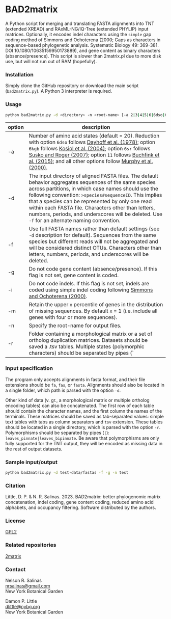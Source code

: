 # BAD2matrix

A Python script for merging and translating FASTA alignments into TNT (extended XREAD) and RAxML-NG/IQ-Tree (extended PHYLIP) input matrices. Optionally, it encodes indel characters using the `simple` gap coding method of Simmons and Ochoterena (2000; Gaps as characters in sequence-based phylogenetic analysis. Systematic Biology 49: 369-381. DOI 10.1080/10635159950173889), and gene content as binary characters (absence/presence). This script is slower than 2matrix.pl due to more disk use, but will not run out of RAM (hopefully).

### Installation

Simply clone the GitHub repository or download the main script (`bad2matrix.py`). A Python 3 interpreter is required.

### Usage

```bash
python bad2matrix.py -d <directory> -n <root-name> [-a 2|3|4|5|6|6dso|6kgb|6sr|8|10|11|12|15|18|20] [-f] [-g] [-i] [-m int] [-t <directory>]
```

| option | description |
| --- | --- |
-a | Number of amino acid states (default = 20). Reduction with option `6dso` follows [Dayhoff et al. (1978)](http://chagall.med.cornell.edu/BioinfoCourse/PDFs/Lecture2/Dayhoff1978.pdf); option `6kgb` follows [Kosiol et al. (2004)](https://doi.org/10.1016/j.jtbi.2003.12.010); option `6sr` follows [Susko and Roger (2007)](https://doi.org/10.1093/molbev/msm144); option `11` follows [Buchfink et al. (2015)](https://doi.org/10.1038/nmeth.3176); and all other options follow [Murphy et al. (2000)](https://doi.org/10.1093/protein/13.3.149).
-d | The input directory of aligned FASTA files. The default behavior aggregates sequences of the same species across partitions, in which case names should use the following convention: `>species#sequenceID`. This implies that a species can be represented by only one read within each FASTA file. Characters other than letters, numbers, periods, and underscores will be deleted. Use `-f` for an alternate naming convention.
-f | Use full FASTA names rather than default settings (see `-d` description for default). Sequences from the same species but different reads will not be aggregated and will be considered distinct OTUs. Characters other than letters, numbers, periods, and underscores will be deleted.
-g | Do not code gene content (absence/presence). If this flag is not set, gene content is coded.
-i | Do not code indels. If this flag is not set, indels are coded using simple indel coding following [Simmons and Ochoterena (2000)](https://doi.org/10.1080/10635159950173889).
-m | Retain the upper `x` percentile of genes in the distribution of missing sequences. By default `x` = 1 (i.e. include all genes with four or more sequences).
-n | Specify the root-name for output files.
-r | Folder containing a morphological matrix or a set of ortholog duplication matrices. Datasets should be saved a .tsv tables. Multiple states (polymorphic characters) should be separated by pipes (`|`).

### Input specification

The program only accepts alignments in fasta format, and their file extensions should be `fa`, `fas`, or `fasta`. Alignments should also be located in a single folder, which path is parsed with the option `-d`.

Other kind of data (v. gr., a morphological matrix or multiple ortholog encoding tables) can also be concatenated. The first row of each table should contain the character names, and the first column the names of the terminals. These matrices should be saved as tab-separated values: simple text tables with tabs as column separators and `tsv` extension. These tables should be located in a single directory, which is parsed with the option `-r`. Polymorphisms should be separated by pipes (`|`): `leaves_pinnate|leaves_bipinnate`. Be aware that polymorphisms are only fully supported for the TNT output, they will be encoded as missing data in the rest of output datasets.

### Sample input/output

```bash
python bad2matrix.py -d test-data/fastas -f -g -n test
```

### Citation

Little, D. P. & N. R. Salinas. 2023. BAD2matrix: better phylogenomic matrix concatenation, indel coding, gene content coding, reduced amino acid alphabets, and occupancy filtering. Software distributed by the authors.

### License

[GPL2](https://github.com/dpl10/BAD2matrix/blob/master/LICENSE)

### Related repositories

[2matrix](https://github.com/nrsalinas/2matrix)

### Contact

Nelson R. Salinas  
nrsalinas@gmail.com  
New York Botanical Garden  

Damon P. Little  
dlittle@nybg.org  
New York Botanical Garden  

